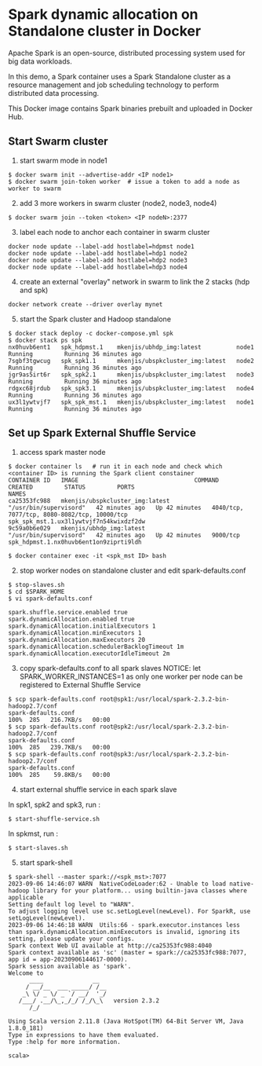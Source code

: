 # Spark dynamic allocation on Standalone cluster in Docker

Apache Spark is an open-source, distributed processing system used for big data workloads.

In this demo, a Spark container uses a Spark Standalone cluster as a resource management and job scheduling technology to perform distributed data processing.

This Docker image contains Spark binaries prebuilt and uploaded in Docker Hub.

## Start Swarm cluster

1. start swarm mode in node1
```shell
$ docker swarm init --advertise-addr <IP node1>
$ docker swarm join-token worker  # issue a token to add a node as worker to swarm
```

2. add 3 more workers in swarm cluster (node2, node3, node4)
```shell
$ docker swarm join --token <token> <IP nodeN>:2377
```

3. label each node to anchor each container in swarm cluster
```shell
docker node update --label-add hostlabel=hdpmst node1
docker node update --label-add hostlabel=hdp1 node2
docker node update --label-add hostlabel=hdp2 node3
docker node update --label-add hostlabel=hdp3 node4
```

4. create an external "overlay" network in swarm to link the 2 stacks (hdp and spk)
```shell
docker network create --driver overlay mynet
```

5. start the Spark cluster and Hadoop standalone
```shell
$ docker stack deploy -c docker-compose.yml spk
$ docker stack ps spk
nx0huvb6ent1   spk_hdpmst.1    mkenjis/ubhdp_img:latest          node1     Running         Running 36 minutes ago             
7sgbf3tgwcug   spk_spk1.1      mkenjis/ubspkcluster_img:latest   node2     Running         Running 36 minutes ago             
jgr9as5irt6r   spk_spk2.1      mkenjis/ubspkcluster_img:latest   node3     Running         Running 36 minutes ago             
rdgxc68jrdub   spk_spk3.1      mkenjis/ubspkcluster_img:latest   node4     Running         Running 36 minutes ago             
ux3l1ywtvjf7   spk_spk_mst.1   mkenjis/ubspkcluster_img:latest   node1     Running         Running 36 minutes ago
```

## Set up Spark External Shuffle Service

1. access spark master node
```shell
$ docker container ls   # run it in each node and check which <container ID> is running the Spark client constainer
CONTAINER ID   IMAGE                                 COMMAND                  CREATED         STATUS         PORTS                                          NAMES
ca25353fc988   mkenjis/ubspkcluster_img:latest   "/usr/bin/supervisord"   42 minutes ago   Up 42 minutes   4040/tcp, 7077/tcp, 8080-8082/tcp, 10000/tcp   spk_spk_mst.1.ux3l1ywtvjf7n54kwixdzf2dw
9c59a0b6e029   mkenjis/ubhdp_img:latest          "/usr/bin/supervisord"   42 minutes ago   Up 42 minutes   9000/tcp                                       spk_hdpmst.1.nx0huvb6ent1on9ziprti9ldh

$ docker container exec -it <spk_mst ID> bash
```

2. stop worker nodes on standalone cluster and edit spark-defaults.conf
```shell
$ stop-slaves.sh
$ cd $SPARK_HOME
$ vi spark-defaults.conf

spark.shuffle.service.enabled true
spark.dynamicAllocation.enabled true
spark.dynamicAllocation.initialExecutors 1
spark.dynamicAllocation.minExecutors 1
spark.dynamicAllocation.maxExecutors 20
spark.dynamicAllocation.schedulerBacklogTimeout 1m
spark.dynamicAllocation.executorIdleTimeout 2m
```

3. copy spark-defaults.conf to all spark slaves
NOTICE: let SPARK_WORKER_INSTANCES=1 as only one worker per node can be registered to External Shuffle Service
```shell
$ scp spark-defaults.conf root@spk1:/usr/local/spark-2.3.2-bin-hadoop2.7/conf
spark-defaults.conf                                                               100%  285   216.7KB/s   00:00    
$ scp spark-defaults.conf root@spk2:/usr/local/spark-2.3.2-bin-hadoop2.7/conf
spark-defaults.conf                                                               100%  285   239.7KB/s   00:00    
$ scp spark-defaults.conf root@spk3:/usr/local/spark-2.3.2-bin-hadoop2.7/conf
spark-defaults.conf                                                               100%  285    59.8KB/s   00:00
```

4. start external shuffle service in each spark slave

In spk1, spk2 and spk3, run :
```shell
$ start-shuffle-service.sh
```

In spkmst, run :
```shell
$ start-slaves.sh
```

5. start spark-shell
```shell
$ spark-shell --master spark://<spk_mst>:7077
2023-09-06 14:46:07 WARN  NativeCodeLoader:62 - Unable to load native-hadoop library for your platform... using builtin-java classes where applicable
Setting default log level to "WARN".
To adjust logging level use sc.setLogLevel(newLevel). For SparkR, use setLogLevel(newLevel).
2023-09-06 14:46:18 WARN  Utils:66 - spark.executor.instances less than spark.dynamicAllocation.minExecutors is invalid, ignoring its setting, please update your configs.
Spark context Web UI available at http://ca25353fc988:4040
Spark context available as 'sc' (master = spark://ca25353fc988:7077, app id = app-20230906144617-0000).
Spark session available as 'spark'.
Welcome to
      ____              __
     / __/__  ___ _____/ /__
    _\ \/ _ \/ _ `/ __/  '_/
   /___/ .__/\_,_/_/ /_/\_\   version 2.3.2
      /_/
         
Using Scala version 2.11.8 (Java HotSpot(TM) 64-Bit Server VM, Java 1.8.0_181)
Type in expressions to have them evaluated.
Type :help for more information.

scala>
```




